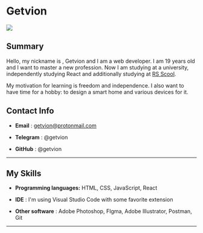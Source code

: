 # Getvion

![](https://avatars.githubusercontent.com/u/71687730?s=400&v=4)

## Summary

Hello, my nickname is , Getvion and I am a web developer. I am 19 years old and I want to master a new profession. Now I am studying at a university, independently studying React and additionally studying at [RS Scool](https://rs.school/).

My motivation for learning is freedom and independence. I also want to have time for a hobby: to design a smart home and various devices for it.

## Contact Info

- **Email** : getvion@protonmail.com

- **Telegram** : @getvion

- **GitHub** : @getvion

---

## My Skills

- **Programming languages:** HTML, CSS, JavaScript, React

- **IDE** : I'm using Visual Studio Code with some favorite extension

- **Other software** : Adobe Photoshop, FIgma, Adobe Illustrator, Postman, Git

---
